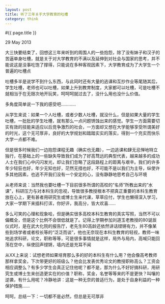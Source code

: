 ```yaml
---
layout: post
title: 听了三年关于大学教育的吐槽
category: think
---
```


#{{ page.title }}

<p class="meta">29 May 2013</p>

大三快要结束了，回想这三年来听到的周围人的一些抱怨，除了没有妹子和汉子的苦逼单身吐槽，就是关于对大学教育的不满以及延伸到对社会与国家的思考，并不能说这是没事吃饱了撑得，只能说在多种客观因素下，大学教育成为了大学生一个普遍的吐槽点

吐槽多半是说学不到什么东西，与此同时还有大量的逃课和互抄作业等尾随其后，学生吐槽，老师也可以吐槽，如果上升到教育制度，大家都可以吐槽，可是吐槽不就相当于在无限次地开玩笑，呵呵呵就过去了，没什么用也没什么价值。

多角度简单说一下我的感受吧…………

从学生来说：如果一个人吐槽，或者少数人吐槽，就没什么，但是如果大量的学生吐槽，一批批的学生吐槽，就有那么一点问题锈蚀出来的感觉。学生一方面需要切实有效的技能来适应以后竞争激烈的社会，一方面却又想在大学能够享受所谓美好的时光，这个无可厚非，良好的大学规划和踏踏实实的落实，得到一个充实而快乐大学一点都不难。

但是很多时候我们一边抱怨课程无趣（确实也无趣），一边逃课和肆无忌惮地特立独行，在基础上的一些缺失导致我们成为了好高骛远的典型代表，越来越多的成功人士在我们心中闪闪发光，却让我们忽略了这段路程上的距离与艰辛。我们的许多年少轻狂也好，年少无知也好，茫然无措也好，不可能不是以我们为主导，纵使许多其他因素，也逃不开我们没有一个安定的心，没有静静地思考自己与环境

从老师来说：当然我也要吐槽一下目前很多所谓的高校的“名师”所教出来的“水课”，科研压力与对本科生的忽视，导致很多教授根本不把真正重要的本科生教育放在心上，更有甚者用研究生或博士生来代课，草草应付，学生也懒得深入学习，大家一学期下来插科打诨，你好评，我高分，皆大欢喜……

多么可笑的心理和现象哈，但是确实很多高校本科生教育的真实写照，当然不可以偏概全，但是这个比例不会很低就是了。记得上学期参加刘道玉老教授的80诞辰仪式时，是在武大化院的报告厅，老先生80高龄还依然讲话铿锵有力，并不像某些到场学者或者校长等的“泛泛而谈”，他也无奈现在本科生教育的轻视，教师一味地追求科研，论文，职称等等，可是很多事情就是这样，局外与局内，高喊只能回荡在空中，纵使回声铿锵，墙内还是充耳不闻

从XX上来说：试想老师如果培育那么多的好的本科生有什么用？他会像高考教师那样拿奖金，下次带更好的班级么？他会比发表优秀论文的教授职称高么？工资会相应调整么？有多少学生会真正记住他呢？都不是，那为什么不好好搞科研，用研究生或博士生来创造更实在的价值？职称，奖金，名誉等等来的不是更快？叫嚷的逆袭，有什么用呢？冷静地讲：这是一种无奈的普适行为，是处于自身利益的一种保护措施……

呵呵，总结一下：一切都不是必然，但总是无可厚非


